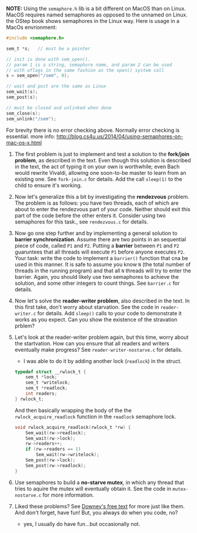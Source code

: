 **NOTE:** Using the `semaphore.h` lib is a bit different on MacOS than on Linux.
MacOS requires named semaphores as opposed to the unnamed on Linux. the OStep book shows semaphores in the Linux way.
Here is usage in a MacOs envrionment:
```c
#include <semaphore.h>

sem_t *s;   // must be a pointer

// init is done with sem_open(). 
// param 1 is a string, semaphore name, and param 2 can be used
// with oflags in the same fashion as the open() system call
s = sem_open("/sem", 0);

// wait and post are the same as Linux
sem_wait(s);
sem_post(s);

// must be closed and unlinked when done
sem_close(s);
sem_unlink("/sem");
```
For brevity there is no error checking above. Normally error checking is essential.
more info: http://blog.cs4u.us/2014/04/using-semaphores-on-mac-os-x.html

1. The first problem is just to implement and test a solution to the **fork/join problem**, as described in the text. Even though this solution is described in the text, the act of typing it on your own is worthwhile; even Bach would rewrite Vivaldi, allowing one soon-to-be master to learn from an existing one. See `fork-join.c` for details. Add the call `sleep(1)` to the child to ensure it's working.

2. Now let's generalize this a bit by investigating the **rendezvous** problem. The problem is as follows: you have two threads, each of which are about to enter the rendezvous part of your code. Neither should exit this part of the code before the other enters it. Consider using two semaphores for this task., see `rendezvous.c` for details.

3. Now go one step further and by implementing a general solution to **barrier synchronization**. Assume there are two points in an sequential piece of code, called `P1` and `P2`. Putting a **barrier** between `P1` and `P2` guaruntees that all threads will execute `P1` before anyone executes `P2`. Your task: write the code to implement a `barrier()` function that cna be used in this manner. It is safe to assume you know `N` (the total number of threads in the running program) and that all `N` threads will try to enter the barrier. Again, you should likely use two semaphores to achieve the solution, and some other integers to count things. See `barrier.c` for details.

4. Now let's solve the **reader-writer problem**, also described in the text. In this first take, don't worry about starvation. See the code in `reader-writer.c` for details. Add `sleep()` calls to your code to demonstrate it works as you expect. Can you show the existence of the stravation prblem?

5. Let's look at the reader-writer problem again, but this time, worry about the startvation. How can you ensure that all readers and writers eventually make progress? See `reader-writer-nostarve.c` for details.

    - I was able to do it by adding another lock (`readlock`) in the struct.
    ```c
    typedef struct __rwlock_t {
        sem_t *lock;
        sem_t *writelock;
        sem_t *readlock;
        int readers;
    } rwlock_t;
    ```

    And then basically wrapping the body of the the `rwlock_acquire_readlock` function in the `readlock` semaphore lock.
    ```c
    void rwlock_acquire_readlock(rwlock_t *rw) {
        Sem_wait(rw->readlock);
        Sem_wait(rw->lock);
        rw->readers++;
        if (rw->readers == 1)
            Sem_wait(rw->writelock);
        Sem_post(rw->lock);
        Sem_post(rw->readlock);
    }
    ```

6. Use semaphores to build a **no-starve mutex**, in which any thread that tries to aquire the mutex will eventually obtain it. See the code in `mutex-nostarve.c` for more information.

7. Liked these problems? See [Downey's free text](https://greenteapress.com/semaphores/LittleBookOfSemaphores.pdf) for more just like them. And don't forget, have fun! But, you always do when you code, no?
    - yes, I usually do have fun...but occasionally not.